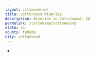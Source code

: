 ```yaml
---
layout: citywineries
title: Cottonwood Wineries
description: Wineries in Cottonwood, CA
permalink: /ca/tehama/cottonwood/
state: ca
county: tehama
city: cottonwood
---
```

-
